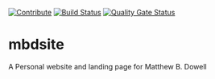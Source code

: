 [![Contribute](https://www.eclipse.org/che/contribute.svg)](https://code.ethosengine.com/#https://github.com/Mbd06b/matthewbdowell) [![Build Status](https://jenkins.ethosengine.com/buildStatus/icon?job=matthewbdowell)](https://jenkins.ethosengine.com/job/matthewbdowell/) [![Quality Gate Status](https://sonarqube.ethosengine.com/api/project_badges/measure?project=com.ethosengine%3Ambdsite&metric=alert_status&token=sqb_f5db6fdd2a0c69c394a24976aea6efdc9d0241e8)](https://sonarqube.ethosengine.com/dashboard?id=com.ethosengine%3Ambdsite)

# mbdsite
A Personal website and landing page for Matthew B. Dowell
